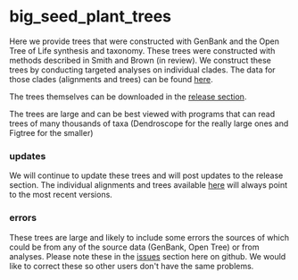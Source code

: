 # big_seed_plant_trees

Here we provide trees that were constructed with GenBank and the Open Tree of Life synthesis and taxonomy. These trees were constructed with methods described in Smith and Brown (in review). We construct these trees by conducting targeted analyses on individual clades. The data for those clades (alignments and trees) can be found [here](http://www-personal.umich.edu/~eebsmith/big_seed_plant_datasets/). 

The trees themselves can be downloaded in the [release section](https://github.com/FePhyFoFum/big_seed_plant_trees/releases). 

The trees are large and can be best viewed with programs that can read trees of many thousands of taxa (Dendroscope for the really large ones and Figtree for the smaller)

### updates
We will continue to update these trees and will post updates to the release section. The individual alignments and trees available [here](http://www-personal.umich.edu/~eebsmith/big_seed_plant_datasets/) will always point to the most recent versions. 

### errors
These trees are large and likely to include some errors the sources of which could be from any of the source data (GenBank, Open Tree) or from analyses. Please note these in the [issues](https://github.com/FePhyFoFum/big_seed_plant_trees/issues) section here on github. We would like to correct these so other users don't have the same problems. 
